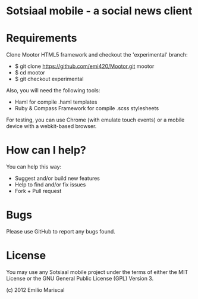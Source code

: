 # Sotsiaal mobile - a social news client

# Requirements

Clone Mootor HTML5 framework and checkout the 'experimental' branch:

* $ git clone https://github.com/emi420/Mootor.git mootor
* $ cd mootor
* $ git checkout experimental

Also, you will need the following tools:

* Haml for compile .haml templates
* Ruby & Compass Framework for compile .scss stylesheets

For testing, you can use Chrome (with emulate touch events) or a mobile device with a webkit-based browser.

# How can I help?

You can help this way:

* Suggest and/or build new features
* Help to find and/or fix issues
* Fork + Pull request

# Bugs

Please use GitHub to report any bugs found. 

# License

You may use any Sotsiaal mobile project under the terms of either the MIT License or the GNU General Public License (GPL) Version 3.

(c) 2012 Emilio Mariscal